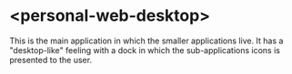 # &lt;personal-web-desktop&gt;
This is the main application in which the smaller applications live. It has a "desktop-like" feeling with a dock in which the sub-applications icons is presented to the user. 